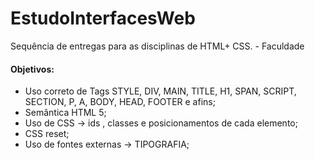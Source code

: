 # EstudoInterfacesWeb

Sequência de entregas para as disciplinas de HTML+ CSS. - Faculdade

#### Objetivos:
 <ul>
  <li>Uso correto de Tags STYLE, DIV, MAIN, TITLE, H1, SPAN, SCRIPT, SECTION, P, A, BODY, HEAD, FOOTER e afins;</li>
  <li>Semântica HTML 5;</li>
  <li>Uso de CSS -> ids , classes e posicionamentos de cada elemento;</li>
  <li>CSS reset;</li>
  <li>Uso de fontes externas -> TIPOGRAFIA;</li>
 
 </ul>
 
 
